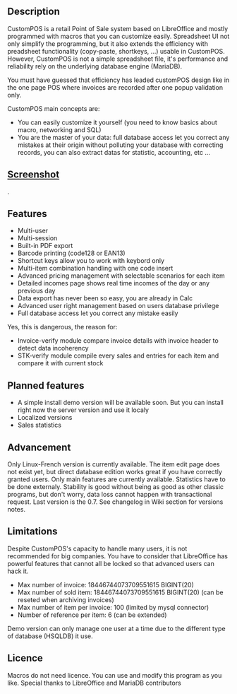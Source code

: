 ## Description
CustomPOS is a retail Point of Sale system based on LibreOffice and mostly programmed with macros that you can customize easily. Spreadsheet UI not only simplify the programming, but it also extends the efficiency with preadsheet functionality (copy-paste, shortkeys, ...) usable in CustomPOS. However, CustomPOS is not a simple spreadsheet file, it's performance and reliability rely on the underlying database engine (MariaDB).

You must have guessed that efficiency has leaded customPOS design like in the one page POS where invoices are recorded after one popup validation only.

CustomPOS main concepts are:
- You can easily customize it yourself (you need to know basics about macro, networking and SQL)
- You are the master of your data: full database access let you correct any mistakes at their origin without polluting your database with correcting records, you can also extract datas for statistic, accounting, etc ...

## [Screenshot](https://github.com/Nick689/CustomPOS/blob/master/Preview/ViewAll.md)
.

## Features
* Multi-user
* Multi-session
* Built-in PDF export
* Barcode printing (code128 or EAN13)
* Shortcut keys allow you to work with keybord only
* Multi-item combination handling with one code insert
* Advanced pricing management with selectable scenarios for each item
* Detailed incomes page shows real time incomes of the day or any previous day
* Data export has never been so easy, you are already in Calc
* Advanced user right management based on users database privilege
* Full database access let you correct any mistake easily

 Yes, this is dangerous, the reason for:
* Invoice-verify module compare invoice details with invoice header to detect data incoherency
* STK-verify module compile every sales and entries for each item and compare it with current stock

## Planned features
* A simple install demo version will be available soon. But you can install right now the server version and use it localy
* Localized versions
* Sales statistics

## Advancement
Only Linux-French version is currently available. The item edit page does not exist yet, but direct database edition works great if you have correctly granted users. Only main features are currently available. Statistics have to be done externaly. Stability is good without being as good as other classic programs, but don't worry, data loss cannot happen with transactional request. Last version is the 0.7. See changelog in Wiki section for versions notes.

## Limitations
Despite CustomPOS's capacity to handle many users, it is not recommended for big companies. You have to consider that LibreOffice has powerful features that cannot all be locked so that advanced users can hack it.

* Max number of invoice: 18446744073709551615 BIGINT(20)
* Max number of sold item: 18446744073709551615 BIGINT(20)  (can be reseted when archiving invoices)
* Max number of item per invoice: 100 (limited by mysql connector)
* Number of reference per item: 6 (can be extended)

Demo version can only manage one user at a time due to the different type of database (HSQLDB) it use.

## Licence
Macros do not need licence. You can use and modify this program as you like. Special thanks to LibreOffice and MariaDB contributors
